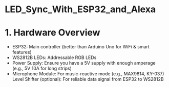 # LED_Sync_With_ESP32_and_Alexa


# 1. Hardware Overview
 - ESP32: Main controller (better than Arduino Uno for WiFi & smart features)
 - WS2812B LEDs: Addressable RGB LEDs
 - Power Supply: Ensure you have a 5V supply with enough amperage (e.g., 5V 10A for long strips)
 - Microphone Module: For music-reactive mode (e.g., MAX9814, KY-037)
Level Shifter (optional): For reliable data signal from ESP32 to WS2812B